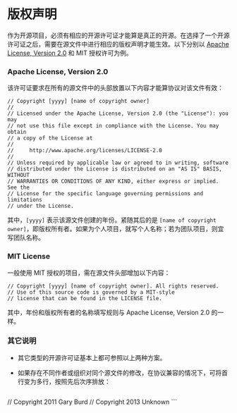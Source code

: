 # 版权声明

作为开源项目，必须有相应的开源许可证才能算是真正的开源。在选择了一个开源许可证之后，需要在源文件中进行相应的版权声明才能生效。以下分别以 [Apache License, Version 2.0](http://www.apache.org/licenses/LICENSE-2.0) 和 MIT 授权许可为例。

### Apache License, Version 2.0

该许可证要求在所有的源文件中的头部放置以下内容才能算协议对该文件有效：

```
// Copyright [yyyy] [name of copyright owner]
//
// Licensed under the Apache License, Version 2.0 (the "License"): you may
// not use this file except in compliance with the License. You may obtain
// a copy of the License at
//
//     http://www.apache.org/licenses/LICENSE-2.0
//
// Unless required by applicable law or agreed to in writing, software
// distributed under the License is distributed on an "AS IS" BASIS, WITHOUT
// WARRANTIES OR CONDITIONS OF ANY KIND, either express or implied. See the
// License for the specific language governing permissions and limitations
// under the License.
```

其中，`[yyyy]` 表示该源文件创建的年份。紧随其后的是 `[name of copyright owner]`，即版权所有者。如果为个人项目，就写个人名称；若为团队项目，则宜写团队名称。

### MIT License

一般使用 MIT 授权的项目，需在源文件头部增加以下内容：

```
// Copyright [yyyy] [name of copyright owner]. All rights reserved.
// Use of this source code is governed by a MIT-style
// license that can be found in the LICENSE file.
```

其中，年份和版权所有者的名称填写规则与 Apache License, Version 2.0 的一样。

### 其它说明

- 其它类型的开源许可证基本上都可参照以上两种方案。
- 如果存在不同作者或组织对同个源文件的修改，在协议兼容的情况下，可将首行变为多行，按照先后次序排放：

	```
// Copyright 2011 Gary Burd
// Copyright 2013 Unknown
	```